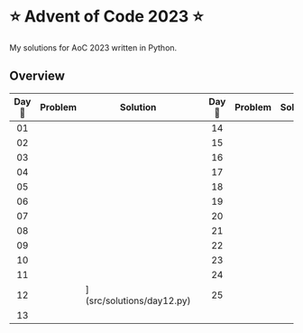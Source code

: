 # :star: Advent of Code 2023 :star:

My solutions for AoC 2023 written in Python.

## Overview

| Day :christmas_tree: | Problem | Solution | | Day :christmas_tree: | Problem | Solution |
| :---: | --- | --- | --- | :---: | --- | --- |
| 01 | [](https://adventofcode.com/2023/day/1) | [](src/solutions/day01.py) || 14 | [](https://adventofcode.com/2023/day/14) | [](src/solutions/day14.py) |
| 02 | [](https://adventofcode.com/2023/day/2) | [](src/solutions/day02.py) || 15 | [](https://adventofcode.com/2023/day/15) | [](src/solutions/day15.py) |
| 03 | [](https://adventofcode.com/2023/day/3) | [](src/solutions/day03.py) || 16 | [](https://adventofcode.com/2023/day/16) | [](src/solutions/day16.py) |
| 04 | [](https://adventofcode.com/2023/day/4) | [](src/solutions/day04.py) || 17 | [](https://adventofcode.com/2023/day/17) | [](src/solutions/day17.py) |
| 05 | [](https://adventofcode.com/2023/day/5) | [](src/solutions/day05.py) || 18 | [](https://adventofcode.com/2023/day/18) | [](src/solutions/day18.py) |
| 06 | [](https://adventofcode.com/2023/day/6) | [](src/solutions/day06.py) || 19 | [](https://adventofcode.com/2023/day/19) | [](src/solutions/day19.py) |
| 07 | [](https://adventofcode.com/2023/day/7) | [](src/solutions/day07.py) || 20 | [](https://adventofcode.com/2023/day/20) | [](src/solutions/day20.py) 
| 08 | [](https://adventofcode.com/2023/day/8) | [](src/solutions/day08.py) || 21 | [](https://adventofcode.com/2023/day/21) | [](src/solutions/day21.py) |
| 09 | [](https://adventofcode.com/2023/day/9) | [](src/solutions/day09.py) || 22 | [](https://adventofcode.com/2023/day/22) | [](src/solutions/day22.py) |
| 10 | [](https://adventofcode.com/2023/day/10) | [](src/solutions/day10.py) || 23 | [](https://adventofcode.com/2023/day/23) | [](src/solutions/day23.py) |
| 11 | [](https://adventofcode.com/2023/day/11) | [](src/solutions/day11.py) || 24 | [](https://adventofcode.com/2023/day/24) | [](src/solutions/day24.py) |
| 12 | [](https://adventofcode.com/2023/day/12) | ](src/solutions/day12.py) || 25 | [](https://adventofcode.com/2023/day/25) | [](src/solutions/day25.py) |
| 13 | [](https://adventofcode.com/2023/day/13) | [](src/solutions/day13.py) |
